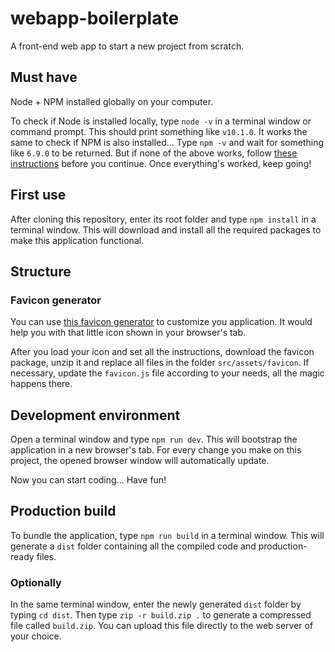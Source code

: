 # webapp-boilerplate
A front-end web app to start a new project from scratch.

## Must have
Node + NPM installed globally on your computer.

To check if Node is installed locally, type ```node -v``` in a terminal window or command prompt. This should print something like ```v10.1.0```.
It works the same to check if NPM is also installed... Type ```npm -v``` and wait for something like ```6.9.0``` to be returned.
But if none of the above works, follow [these instructions](https://docs.npmjs.com/downloading-and-installing-node-js-and-npm) before you continue. Once everything's worked, keep going!

## First use
After cloning this repository, enter its root folder and type ```npm install``` in a terminal window. This will download and install all the required packages to make this application functional.

## Structure

### Favicon generator
You can use [this favicon generator](https://realfavicongenerator.net/) to customize you application. It would help you with that little icon shown in your browser's tab.

After you load your icon and set all the instructions, download the favicon package, unzip it and replace all files in the folder ```src/assets/favicon```. If necessary, update the ```favicon.js``` file according to your needs, all the magic happens there.

## Development environment
Open a terminal window and type ```npm run dev```. This will bootstrap the application in a new browser's tab.
For every change you make on this project, the opened browser window will automatically update.

Now you can start coding... Have fun!

## Production build
To bundle the application, type ```npm run build``` in a terminal window. This will generate a ```dist``` folder containing all the compiled code and production-ready files.

### Optionally
In the same terminal window, enter the newly generated ```dist``` folder by typing ```cd dist```.
Then type ```zip -r build.zip .``` to generate a compressed file called ```build.zip```. You can upload this file directly to the web server of your choice.